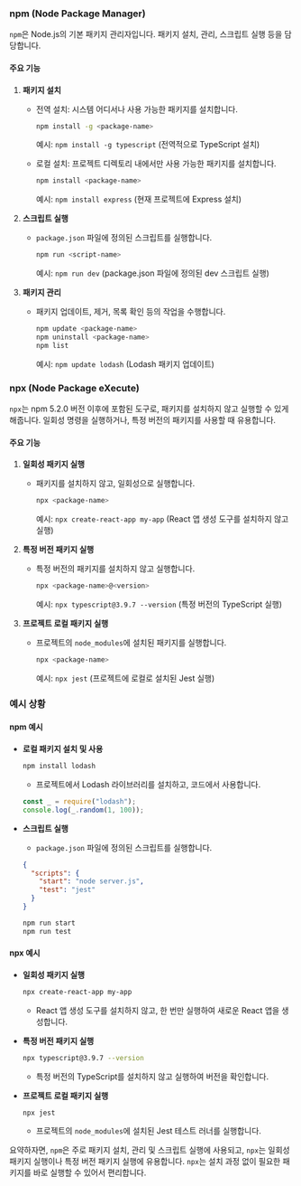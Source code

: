 ### npm (Node Package Manager)

`npm`은 Node.js의 기본 패키지 관리자입니다. 패키지 설치, 관리, 스크립트 실행 등을 담당합니다.

#### 주요 기능

1. **패키지 설치**

   - 전역 설치: 시스템 어디서나 사용 가능한 패키지를 설치합니다.

     ```sh
     npm install -g <package-name>
     ```

     예시: `npm install -g typescript` (전역적으로 TypeScript 설치)

   - 로컬 설치: 프로젝트 디렉토리 내에서만 사용 가능한 패키지를 설치합니다.
     ```sh
     npm install <package-name>
     ```
     예시: `npm install express` (현재 프로젝트에 Express 설치)

2. **스크립트 실행**

   - `package.json` 파일에 정의된 스크립트를 실행합니다.
     ```sh
     npm run <script-name>
     ```
     예시: `npm run dev` (package.json 파일에 정의된 dev 스크립트 실행)

3. **패키지 관리**
   - 패키지 업데이트, 제거, 목록 확인 등의 작업을 수행합니다.
     ```sh
     npm update <package-name>
     npm uninstall <package-name>
     npm list
     ```
     예시: `npm update lodash` (Lodash 패키지 업데이트)

### npx (Node Package eXecute)

`npx`는 npm 5.2.0 버전 이후에 포함된 도구로, 패키지를 설치하지 않고 실행할 수 있게 해줍니다. 일회성 명령을 실행하거나, 특정 버전의 패키지를 사용할 때 유용합니다.

#### 주요 기능

1. **일회성 패키지 실행**

   - 패키지를 설치하지 않고, 일회성으로 실행합니다.
     ```sh
     npx <package-name>
     ```
     예시: `npx create-react-app my-app` (React 앱 생성 도구를 설치하지 않고 실행)

2. **특정 버전 패키지 실행**

   - 특정 버전의 패키지를 설치하지 않고 실행합니다.
     ```sh
     npx <package-name>@<version>
     ```
     예시: `npx typescript@3.9.7 --version` (특정 버전의 TypeScript 실행)

3. **프로젝트 로컬 패키지 실행**
   - 프로젝트의 `node_modules`에 설치된 패키지를 실행합니다.
     ```sh
     npx <package-name>
     ```
     예시: `npx jest` (프로젝트에 로컬로 설치된 Jest 실행)

### 예시 상황

#### npm 예시

- **로컬 패키지 설치 및 사용**

  ```sh
  npm install lodash
  ```

  - 프로젝트에서 Lodash 라이브러리를 설치하고, 코드에서 사용합니다.

  ```javascript
  const _ = require("lodash");
  console.log(_.random(1, 100));
  ```

- **스크립트 실행**
  - `package.json` 파일에 정의된 스크립트를 실행합니다.
  ```json
  {
    "scripts": {
      "start": "node server.js",
      "test": "jest"
    }
  }
  ```
  ```sh
  npm run start
  npm run test
  ```

#### npx 예시

- **일회성 패키지 실행**

  ```sh
  npx create-react-app my-app
  ```

  - React 앱 생성 도구를 설치하지 않고, 한 번만 실행하여 새로운 React 앱을 생성합니다.

- **특정 버전 패키지 실행**

  ```sh
  npx typescript@3.9.7 --version
  ```

  - 특정 버전의 TypeScript를 설치하지 않고 실행하여 버전을 확인합니다.

- **프로젝트 로컬 패키지 실행**
  ```sh
  npx jest
  ```
  - 프로젝트의 `node_modules`에 설치된 Jest 테스트 러너를 실행합니다.

요약하자면, `npm`은 주로 패키지 설치, 관리 및 스크립트 실행에 사용되고, `npx`는 일회성 패키지 실행이나 특정 버전 패키지 실행에 유용합니다. `npx`는 설치 과정 없이 필요한 패키지를 바로 실행할 수 있어서 편리합니다.
